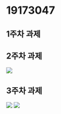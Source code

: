 # 19173047

## 1주차 과제

## 2주차 과제
<img width="" height="" src="./png/2주차과제.Png"></img>
   
## 3주차 과제
<img width="" height="" src="./Png/3주차과제.png"></img>
<img width="" height="" src="./Png/3주차과제2.png"></img>
